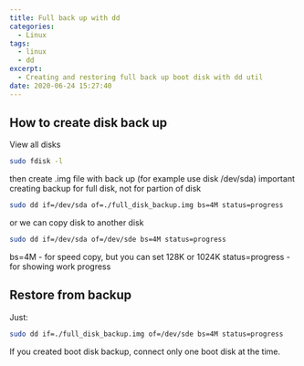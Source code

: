 ```yaml
---
title: Full back up with dd
categories:
  - Linux
tags:
  - linux
  - dd
excerpt:
  - Creating and restoring full back up boot disk with dd util
date: 2020-06-24 15:27:40
---
```


## How to create disk back up

View all disks

``` bash
sudo fdisk -l
```

then create .img file with back up (for example use disk /dev/sda)
important creating backup for full disk, not for partion of disk

``` bash
sudo dd if=/dev/sda of=./full_disk_backup.img bs=4M status=progress
```

or we can copy disk to another disk

```bash
sudo dd if=/dev/sda of=/dev/sde bs=4M status=progress
```

bs=4M - for speed copy, but you can set 128K or 1024K
status=progress - for showing work progress

## Restore from backup

Just:

``` bash
sudo dd if=./full_disk_backup.img of=/dev/sde bs=4M status=progress
```

If you created boot disk backup, connect only one boot disk at the time.